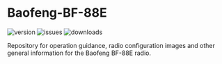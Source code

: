 # Baofeng-BF-88E

![version](https://img.shields.io/github/v/release/SamuelNetherway460/Baofeng-BF-88E?sort=semver)
![issues](https://img.shields.io/github/issues/SamuelNetherway460/Baofeng-BF-88E)
![downloads](https://img.shields.io/github/downloads/SamuelNetherway460/Baofeng-BF-88E/total)

Repository for operation guidance, radio configuration images and other general information for the Baofeng BF-88E radio.
